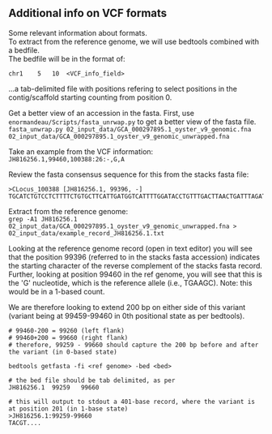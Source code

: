 ## Additional info on VCF formats 
Some relevant information about formats.      
To extract from the reference genome, we will use bedtools combined with a bedfile.     
The bedfile will be in the format of:     
```
chr1	5	10	<VCF_info_field>
```
...a tab-delimited file with positions refering to select positions in the contig/scaffold starting counting from position 0.      

Get a better view of an accession in the fasta. First, use `enormandeau/Scripts/fasta_unrwap.py` to get a better view of the fasta file. 
`fasta_unwrap.py 02_input_data/GCA_000297895.1_oyster_v9_genomic.fna 02_input_data/GCA_000297895.1_oyster_v9_genomic_unwrapped.fna`     

Take an example from the VCF information:       
`JH816256.1,99460,100388:26:-,G,A`       

Review the fasta consensus sequence for this from the stacks fasta file:      
```
>CLocus_100388 [JH816256.1, 99396, -]
TGCATCTGTCCTCTTTTCTGTGCTTCATTGATGGTCATTTTGGATACCTGTTTGACTTAACTGATTTAGATAAGATGATCATGTGTTGTG
```

Extract from the reference genome:       
`grep -A1 JH816256.1 02_input_data/GCA_000297895.1_oyster_v9_genomic_unwrapped.fna > 02_input_data/example_record_JH816256.1.txt`     

Looking at the reference genome record (open in text editor) you will see that the position 99396 (referred to in the stacks fasta accession) indicates the starting character of the reverse complement of the stacks fasta record.     
Further, looking at position 99460 in the ref genome, you will see that this is the 'G' nucleotide, which is the reference allele (i.e., TGAAGC). Note: this would be in a 1-based count.        

We are therefore looking to extend 200 bp on either side of this variant (variant being at 99459-99460 in 0th positional state as per bedtools).       

```
# 99460-200 = 99260 (left flank)
# 99460+200 = 99660 (right flank)
# therefore, 99259 - 99660 should capture the 200 bp before and after the variant (in 0-based state)

bedtools getfasta -fi <ref genome> -bed <bed>

# the bed file should be tab delimited, as per
JH816256.1	99259	99660

# this will output to stdout a 401-base record, where the variant is at position 201 (in 1-base state)
>JH816256.1:99259-99660
TACGT....
```

